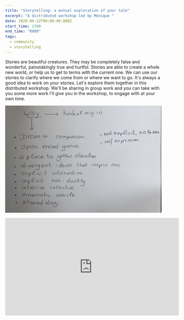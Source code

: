 ```yaml
---
title: "Storytelling: a mutual exploration of your tale"
excerpt: "A distributed workshop led by Monique "
date: 2020-09-22T00:00:00.000Z
start_time: 1700
end_time: "0000"
tags:
  - community
  - storytelling
---
```


Stories are beautiful creatures. They may be completely false and wonderful, painstakingly true and hurtful. Stories are able to create a whole new world, or help us to get to terms with the current one. We can use our stories to clarify where we come from or where we want to go. It's always a good idea to work on your stories. Let's explore them together in this distributed workshop. We'll be sharing in group work and you can take with you some more work I'll give you in the workshop, to engage with at your own time.

![Image of selforg](../../src/assets/img/Storytellingnotes.jpg)

<iframe width="560" height="315" src="https://www.youtube.com/embed/8lu6M5917aU" frameborder="0" allow="accelerometer; autoplay; clipboard-write; encrypted-media; gyroscope; picture-in-picture" allowfullscreen></iframe>
